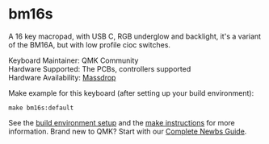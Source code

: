 # bm16s

A 16 key macropad, with USB C, RGB underglow and backlight, it's a variant of the BM16A, but with low profile cioc switches.

Keyboard Maintainer: QMK Community  
Hardware Supported: The PCBs, controllers supported  
Hardware Availability: [Massdrop](https://www.massdrop.com/buy/78169)

Make example for this keyboard (after setting up your build environment):

    make bm16s:default

See the [build environment setup](https://docs.qmk.fm/#/getting_started_build_tools) and the [make instructions](https://docs.qmk.fm/#/getting_started_make_guide) for more information. Brand new to QMK? Start with our [Complete Newbs Guide](https://docs.qmk.fm/#/newbs).